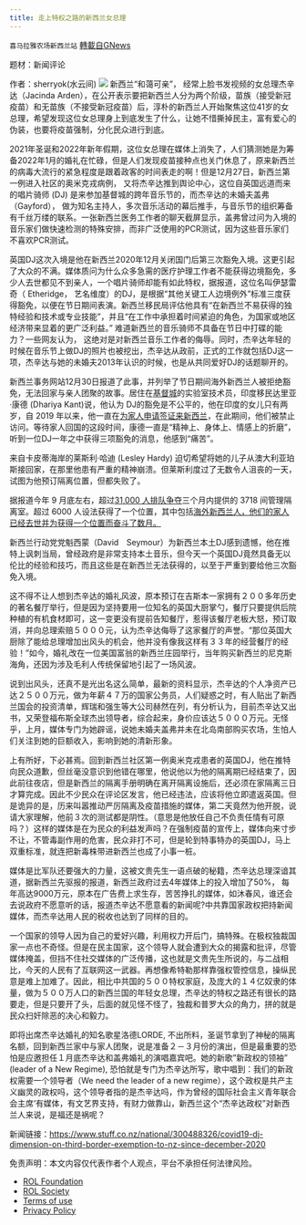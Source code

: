 ```yaml
---
title: 走上特权之路的新西兰女总理
---
```

`喜马拉雅农场新西兰站` [轉載自GNews](https://gnews.org/zh-hans/1813896/)

题材：新闻评论

作者：sherryok(水云间)
![](https://assets.gnews.org/wp-content/uploads/2022/01/酷翻组1-1.png)
新西兰“和蔼可亲”， 经常上脸书发视频的女总理杰辛达（Jacinda Arden），在公开表示要把新西兰人分为两个阶级，苗族（接受新冠疫苗）和无苗族（不接受新冠疫苗）后，淳朴的新西兰人开始聚焦这位41岁的女总理，希望发现这位女总理身上到底发生了什么，让她不惜撕掉民主，富有爱心的伪装，也要将疫苗强制，分化民众进行到底。

2021年圣诞和2022年新年假期，这位女总理在媒体上消失了，人们猜测她是为筹备2022年1月的婚礼在忙碌，但是人们发现疫苗接种点也关门休息了，原来新西兰的病毒大流行的紧急程度是跟着政客的时间表走的啊！但是12月27日，新西兰第一例进入社区的奥米克戎病例， 又将杰辛达推到舆论中心，这位自英国远道而来的唱片骑师 (DJ) 是来参加基督城的跨年音乐节的，而杰辛达的未婚夫盖弗（Gayford）， 做为知名主持人，多次音乐活动的幕后推手，与音乐节的组织筹备有千丝万缕的联系。一张新西兰医务工作者的聊天截屏显示，盖弗曾过问为入境的音乐家们做快速检测的特殊安排，而非广泛使用的PCR测试，因为这些音乐家们不喜欢PCR测试。

英国DJ这次入境是他在新西兰2020年12月关闭国门后第三次豁免入境。这更引起了大众的不满。媒体质问为什么众多急需的医疗护理工作者不能获得边境豁免，多少人去世都见不到亲人，一个唱片骑师却能有如此特权，据报道，这位名叫伊瑟雷奇（ Etheridge， 艺名维度）的DJ，是根据“其他关键工人边境例外”标准三度获得豁免，以便在节日期间表演。新西兰移民局评估他具有“在新西兰不易获得的独特经验和技术或专业技能”，并且“在工作中承担着时间紧迫的角色，为国家或地区经济带来显着的更广泛利益。” 难道新西兰的音乐骑师不具备在节日中打碟的能力？一些网友认为， 这绝对是对新西兰音乐工作者的侮辱。同时，杰辛达年轻的时候在音乐节上做DJ的照片也被挖出，杰辛达从政前，正式的工作就包括DJ这一项，杰辛达与她的未婚夫2013年认识的时候，也是从共同爱好DJ的话题聊开的。

新西兰事务网站12月30日报道了此事，并列举了节日期间海外新西兰人被拒绝豁免，无法回家与亲人团聚的故事。居住在[基督城](https://www-stuff-co-nz.translate.goog/the-press?_x_tr_sl=en&amp;_x_tr_tl=zh-CN&amp;_x_tr_hl=en-GB)的实验室技术员，印度移民达里亚·康德 (Dhariya Kant)说，他认为 DJ的豁免是不公平的，他在印度的女儿只有两岁，自 2019 年以来，他一直在[为家人申请签证来新西兰](https://www-stuff-co-nz.translate.goog/national/immigration?_x_tr_sl=en&amp;_x_tr_tl=zh-CN&amp;_x_tr_hl=en-GB)，在此期间，他们被禁止访问。等待家人回国的这段时间，康德一直是“精神上、身体上、情感上的折磨”，听到一位DJ一年之中获得三项豁免的消息，他感到“痛苦”。

来自卡皮蒂海岸的莱斯利·哈迪 (Lesley Hardy) 迫切希望将她的儿子从澳大利亚珀斯接回家，在那里他患有严重的精神崩溃。但莱斯利度过了无数令人沮丧的一天，试图为他预订隔离位置，但都失败了。

据报道今年 9 月底左右，超过[31,000 人排队争​​夺](https://www-stuff-co-nz.translate.goog/travel/news/126518008/excited-as-hell-but-bittersweet-some-secure-miq-spots-as-tens-of-thousands-miss-out-in-second-round-of-virtual-lobby?_x_tr_sl=en&amp;_x_tr_tl=zh-CN&amp;_x_tr_hl=en-GB)三个月内提供的 3718 间管理隔离室。超过 6000 人设法获得了一个位置，其中包括[海外新西兰人，他们的家人已经去世并为获得一个位置而奋斗了数月。](https://www-stuff-co-nz.translate.goog/travel/news/126518008/excited-as-hell-but-bittersweet-some-secure-miq-spots-as-tens-of-thousands-miss-out-in-second-round-of-virtual-lobby?_x_tr_sl=en&amp;_x_tr_tl=zh-CN&amp;_x_tr_hl=en-GB)

新西兰行动党党魁西蒙（David　Seymour）为新西兰本土DJ感到遗憾，他在推特上讽刺当局，曾经政府是非常支持本土音乐，但今天一个英国DJ竟然具备无以伦比的经验和技巧，而且这些是在新西兰无法获得的，以至于严重到要给他三次豁免入境。

这不得不让人想到杰辛达的婚礼风波，原本预订在吉斯本一家拥有２００多年历史的著名餐厅举行，但是因为坚持要用一位知名的英国大厨掌勺，餐厅只要提供后院种植的有机食材即可，这一变更没有提前告知餐厅，惹得该餐厅老板大怒，预订取消，并向总理索赔５０００元，认为杰辛达侮辱了这家餐厅的声誉。“那位英国大厨除了能给总理增加出风头的机会，他并没有像我这样有３３年的经营餐厅的经验！”如今，婚礼改在一位美国富翁的新西兰庄园举行，当年购买新西兰的尼克斯海角，还因为涉及毛利人传统保留地引起了一场风波。

说到出风头，还真不是光出名这么简单，最新的资料显示，杰辛达的个人净资产已达２５００万元，做为年薪４７万的国家公务员，人们疑惑之时，有人贴出了新西兰国会的投资清单，辉瑞和强生等大公司赫然在列，有分析认为，目前杰辛达又出书，又荣登福布斯全球杰出领导者，综合起来，身价应该达５０００万元。无怪乎，上月，媒体专门为她辟谣，说她未婚夫盖弗并未在北岛南部购买农场，生怕人们关注到她的巨额收入，影响到她的清新形象。

上有所好，下必甚焉。回到新西兰社区第一例奥米克戎患者的英国DJ，他在推特向民众道歉，但丝毫没意识到他错在哪里，他说他以为他的隔离期已经结束了，因此前往夜店，但是新西兰的隔离手册明确在离开隔离设施后，还必须在家隔离三日才算完成。因此不少民众在评论区发言，他已经违法，应该将他立即遣返英国。但是诡异的是，历来叫嚣推动严厉隔离及疫苗措施的媒体，第二天竟然为他开脱，说请大家理解，他前３次的测试都是阴性。（意思是他放任自己不负责任情有可原吗？）这样的媒体是在为民众的利益发声吗？在强制疫苗的宣传上，媒体向来寸步不让，不管毒副作用的危害，民众非打不可，但是轮到特事特办的英国DJ，马上双重标准，就连把新毒株带进新西兰也成了小事一桩。

媒体是比军队还要强大的力量，这被文贵先生一语点破的秘籍，杰辛达总理深谙其道，据新西兰先驱报的报道，新西兰政府过去4年媒体上的投入增加了50%， 每年高达9000万元，原本在广告费上求生存，苦苦挣扎的媒体，如沐春风，谁还会去说政府不愿意听的话，报道杰辛达不愿意看的新闻呢?中共靠国家政权把持新闻媒体，而杰辛达用人民的税收也达到了同样的目的。

一个国家的领导人因为自己的爱好兴趣，利用权力开后门，搞特殊。在极权独裁国家一点也不奇怪。但是在民主国家，这个领导人就会遭到大众的揭露和批评，尽管媒体掩盖，但挡不住社交媒体的广泛传播，这也就是文贵先生所说的，与二战相比，今天的人民有了互联网这一武器。再想像希特勒那样靠强权管控信息，操纵民意是难上加难了。因此，相比中共国的５００特权家庭，及庞大的１４亿奴隶的体量，做为５００万人口的新西兰国的年轻女总理，杰辛达的特权之路还有很长的路要走，但是只要开了头，后面的就见怪不怪了，独裁和普罗大众的角力，拼的就是民众扫奸除恶的决心和毅力。

即将出席杰辛达婚礼的知名歌星洛德LORDE, 不出所料，圣诞节拿到了神秘的隔离名额，回到新西兰家中与家人团聚，说是准备２－３月份的演出，但是最重要的恐怕是应邀担任１月底杰辛达和盖弗婚礼的演唱嘉宾吧。她的新歌”新政权的领袖”　(leader of a New Regime), 恐怕就是专门为杰辛达所写，歌中唱到：我们的新政权需要一个领导者（We need the leader of a new regime），这个政权是共产主义幽灵的政权吗，这个领导者指的是杰辛达吗，作为曾经的国际社会主义青年联合会主席‘有媒体，有文艺界支持，有财力做靠山，新西兰这个“杰辛达政权”对新西兰人来说，是福还是祸呢？

新闻链接：https://www.stuff.co.nz/national/300488326/covid19-dj-dimension-on-third-border-exemption-to-nz-since-december-2020

 

免责声明：本文内容仅代表作者个人观点，平台不承担任何法律风险。

- [ROL Foundation](https://rolfoundation.org/)
- [ROL Society](https://rolsociety.org/)
- [Terms of use](https://gnews.org/terms-of-use-3/)
- [Privacy Policy](https://gnews.org/privacy-policy/)
